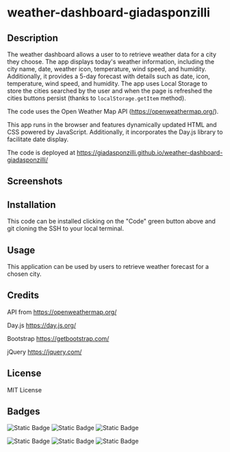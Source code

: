 # weather-dashboard-giadasponzilli

## Description

The weather dashboard allows a user to to retrieve weather data for a city they choose.
The app displays today's weather information, including the city name, date, weather icon, temperature, wind speed, and humidity. Additionally, it provides a 5-day forecast with details such as date, icon, temperature, wind speed, and humidity.
The app uses Local Storage to store the cities searched by the user and when the page is refreshed the cities buttons persist (thanks to `localStorage.getItem` method).

The code uses the Open Weather Map API (https://openweathermap.org/).

This app runs in the browser and features dynamically updated HTML and CSS powered by JavaScript. Additionally, it incorporates the Day.js library to facilitate date display.

The code is deployed at https://giadasponzilli.github.io/weather-dashboard-giadasponzilli/

## Screenshots

## Installation

This code can be installed clicking on the "Code" green button above and git cloning the SSH to your local terminal.

## Usage

This application can be used by users to retrieve weather forecast for a chosen city.

## Credits
API from https://openweathermap.org/

Day.js https://day.js.org/

Bootstrap https://getbootstrap.com/

jQuery https://jquery.com/

## License

MIT License

## Badges
![Static Badge](https://img.shields.io/badge/21%25-blue?label=HTML&labelColor=green)
![Static Badge](https://img.shields.io/badge/7%25-blue?label=CSS&labelColor=yellow)
![Static Badge](https://img.shields.io/badge/72%25-blue?label=Javascript&labelColor=red)

![Static Badge](https://img.shields.io/badge/DayJs-red)
![Static Badge](https://img.shields.io/badge/Bootstrap-purple)
![Static Badge](https://img.shields.io/badge/jQuery-blue)


